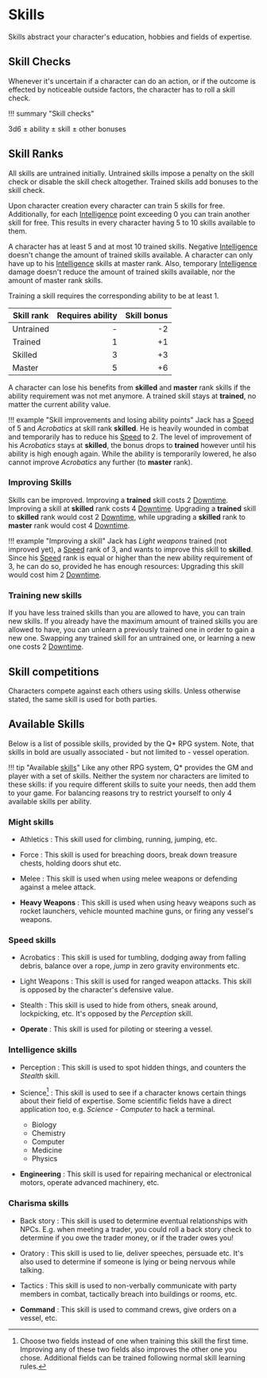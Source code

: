 # Skills

Skills abstract your character's education, hobbies and fields of expertise.

## Skill Checks

Whenever it's uncertain if a character can do an action, or if the outcome is
effected by noticeable outside factors, the character has to roll a skill check.

!!! summary "Skill checks"
    <div class="formula formula-top formula-bottom">
    <span data-bracket-bottom="base">3d6</span> ±
    <span data-bracket-top="skill modifier">ability</span> ±
    <span data-bracket-bottom="bonus">skill</span> ±
    <span data-bracket-top="circumstance / perks / flaws">other bonuses</span>
    </div>

## Skill Ranks

All skills are untrained initially. Untrained skills impose a penalty on the
skill check or disable the skill check altogether. Trained skills add bonuses to
the skill check.

Upon character creation every character can train 5 skills for free.
Additionally, for each [Intelligence](#intelligence) point exceeding 0 you can
train another skill for free. This results in every character having 5 to 10
skills available to them.

A character has at least 5 and at most 10 trained skills. Negative
[Intelligence](#intelligence) doesn't change the amount of trained skills
available. A character can only have up to his [Intelligence](#intelligence)
skills at master rank. Also, temporary [Intelligence](#intelligence) damage
doesn't reduce the amount of trained skills available, nor the amount of master
rank skills.

Training a skill requires the corresponding ability to be at least 1.

| Skill rank | Requires ability | Skill bonus |
|------------|-----------------:|------------:|
| Untrained  |                - |          -2 |
| Trained    |                1 |          +1 |
| Skilled    |                3 |          +3 |
| Master     |                5 |          +6 |

A character can lose his benefits from **skilled** and **master** rank skills if
the ability requirement was not met anymore. A trained skill stays at
**trained**, no matter the current ability value.

!!! example "Skill improvements and losing ability points"
    Jack has a [Speed](#speed) of 5 and *Acrobatics* at skill rank **skilled**.
    He is heavily wounded in combat and temporarily has to reduce his
    [Speed](#speed) to 2. The level of improvement of his *Acrobatics* stays at
    **skilled**, the bonus drops to **trained** however until his ability
    is high enough again. While the ability is temporarily lowered, he also
    cannot improve *Acrobatics* any further (to **master** rank).

<div class="col-layout-start"></div>

### Improving Skills

Skills can be improved. Improving a **trained** skill costs 2
[Downtime](#downtime). Improving a skill at **skilled** rank costs 4
[Downtime](#downtime). Upgrading a **trained** skill to **skilled** rank would
cost 2 [Downtime](#downtime), while upgrading a **skilled** rank to **master**
rank would cost 4 [Downtime](#downtime).

!!! example "Improving a skill"
    Jack has *Light weapons* trained (not improved yet), a [Speed](#speed) rank
    of 3, and wants to improve this skill to **skilled**. Since his
    [Speed](#speed) rank is equal or higher than the new ability
    requirement of 3, he can do so, provided he has enough resources: Upgrading
    this skill would cost him 2 [Downtime](#downtime).

<div class="col-layout-end"></div>
<div class="col-layout-start"></div>

### Training new skills

If you have less trained skills than you are allowed to have, you can train new
skills. If you already have the maximum amount of trained skills you are allowed
to have, you can unlearn a previously trained one in order to gain a new one.
Swapping any trained skill for an untrained one, or learning a new one costs 2
[Downtime](#downtime).

<div class="col-layout-end clearfix"></div>

## Skill competitions

Characters compete against each others using skills. Unless otherwise stated,
the same skill is used for both parties.

## Available Skills

Below is a list of possible skills, provided by the Q* RPG system. Note, that
skills in bold are usually associated - but not limited to - vessel operation.

!!! tip "Available [skills](#skills)"
    Like any other  RPG system, Q* provides the GM and player with a set of
    skills. Neither the system nor characters are limited to these skills: if
    you require different skills to suite your needs, then add them to your
    game. For balancing reasons try to restrict yourself to only 4 available
    skills per ability.

<div class="left" markdown="1">

### Might skills

* Athletics
:   This skill used for climbing, running, jumping, etc.

* Force
:   This skill is used for breaching doors, break down treasure chests, holding
doors shut etc.

* Melee
:   This skill is used when using melee weapons or defending against a melee
attack.

* **Heavy Weapons**
:   This skill is used when using heavy weapons such as rocket launchers,
vehicle mounted machine guns, or firing any vessel's weapons.

</div>
<div class="right" markdown="1">

### Speed skills

* Acrobatics
:   This skill is used for tumbling, dodging away from falling debris, balance
over a rope, *jump* in zero gravity environments etc.

* Light Weapons
:   This skill is used for ranged weapon attacks. This skill is opposed by the
character's defensive value.

* Stealth
:   This skill is used to hide from others, sneak around, lockpicking, etc. It's
opposed by the *Perception* skill.

* **Operate**
:   This skill is used for piloting or steering a vessel.

</div>
<div class="left" markdown="1">

### Intelligence skills

* Perception
:   This skill is used to spot hidden things, and counters the *Stealth* skill.

* Science[^Science]
:   This skill is used to see if a character knows certain things about their
field of expertise. Some scientific fields have a direct application too, e.g.
*Science - Computer* to hack a terminal.

    * Biology
    * Chemistry
    * Computer
    * Medicine
    * Physics

* **Engineering**
:   This skill is used for repairing mechanical or electronical motors, operate
advanced machinery, etc.

[^Science]:
    Choose two fields instead of one when training this skill the first time.
    Improving any of these two fields also improves the other one you chose.
    Additional fields can be trained following normal skill learning rules.

</div>
<div class="right" markdown="1">

### Charisma skills

* Back story
:   This skill is used to determine eventual relationships with NPCs. E.g. when
meeting a trader, you could roll a back story check to determine if you owe the
trader money, or if the trader owes you!

* Oratory
:   This skill is used to lie, deliver speeches, persuade etc. It's also used to
determine if someone is lying or being nervous while talking.

* Tactics
:   This skill is used to non-verbally communicate with party members in combat,
tactically breach into buildings or rooms, etc.

* **Command**
:   This skill is used to command crews, give orders on a vessel, etc.

</div>
<div class="clearfix"></div>
